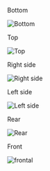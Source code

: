Bottom

![Bottom](https://github.com/JoOoOoHHn/Future-Engineers/assets/139586946/fb8f2a04-ca07-4fa5-8b94-3be854fa8252)

Top

![Top](https://github.com/JoOoOoHHn/Future-Engineers/assets/139586946/bc90b061-9655-42c3-9b50-8256dca31222)

Right side

![Right side](https://github.com/JoOoOoHHn/Future-Engineers/assets/139586946/5de9ced8-624c-49a3-a818-6273e73a007b)

Left side 

![Left side](https://github.com/JoOoOoHHn/Future-Engineers/assets/139586946/5ae76d41-d88f-4721-b3ca-0d6679bd4c2a)

Rear 

![Rear](https://github.com/JoOoOoHHn/Future-Engineers/assets/139586946/53b7248a-e369-4628-ae1d-3e25c5be88c0)

Front

![frontal](https://github.com/JoOoOoHHn/Future-Engineers/assets/139586946/f63d42fb-11df-400b-977d-141d6fde33e3)
